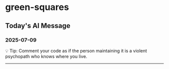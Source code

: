 # green-squares

## Today's AI Message

### 2025-07-09

💡 Tip: Comment your code as if the person maintaining it is a violent psychopath who knows where you live.

---------------
